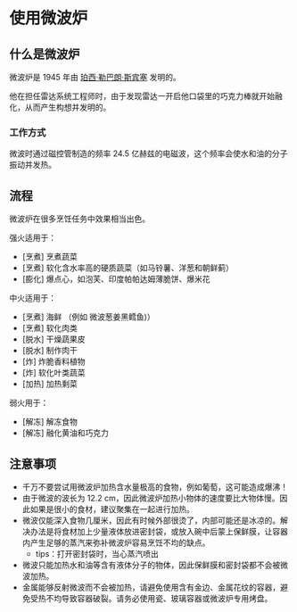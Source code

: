# 使用微波炉

## 什么是微波炉

微波炉是 1945 年由 [珀西·勒巴朗·斯宾塞](https://en.wikipedia.org/wiki/Percy_Spencer) 发明的。

他在担任雷达系统工程师时，由于发现雷达一开启他口袋里的巧克力棒就开始融化，从而产生构想并发明的。

### 工作方式

微波时通过磁控管制造的频率 24.5 亿赫兹的电磁波，这个频率会使水和油的分子振动并发热。

## 流程

微波炉在很多烹饪任务中效果相当出色。

强火适用于：

- [烹煮] 烹煮蔬菜
- [烹煮] 软化含水率高的硬质蔬菜（如马铃薯、洋葱和朝鲜蓟）
- [膨化] 爆点心，如泡芙、印度帕帕达姆薄脆饼、爆米花

中火适用于：

- [烹煮] 海鲜 （例如 微波葱姜黑鳕鱼)）
- [烹煮] 软化肉类
- [脱水] 干燥蔬果皮
- [脱水] 制作肉干
- [炸] 炸脆香料植物
- [炸] 软化叶类蔬菜
- [加热] 加热剩菜

弱火用于：

- [解冻] 解冻食物
- [解冻] 融化黄油和巧克力

## 注意事项

- 千万不要尝试用微波炉加热含水量极高的食物，例如葡萄，这可能造成爆沸！
- 由于微波的波长为 12.2 cm，因此微波炉加热小物体的速度要比大物体慢。因此如果是很小的食材，建议聚集在一起进行加热。
- 微波仅能深入食物几厘米，因此有时候外部很烫了，内部可能还是冰凉的。解决办法是将食材加上少量液体放进密封袋，或放入碗中后蒙上保鲜膜，让容器内产生足够的蒸汽来弥补微波炉容易烹饪不均的缺点。
  - tips：打开密封袋时，当心蒸汽喷出
- 微波只能加热水和油等含有液体分子的物体，因此保鲜膜和密封袋都不会被微波加热。
- 金属能够反射微波而不会被加热，请避免使用含有金边、金属花纹的容器，避免受热不均导致容器破裂。请务必使用瓷、玻璃容器或微波炉专用烤盘。
